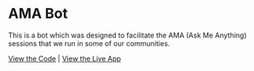 # AMA Bot

This is a bot which was designed to facilitate the AMA (Ask Me Anything) sessions that we run in some of our communities.

[View the Code](https://github.com/nhcarrigan/ama-bot) | [View the Live App](https://discord.com/api/oauth2/authorize?client_id=1046933883641417882&permissions=0&scope=bot%20applications.commands)
